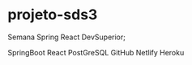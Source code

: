 # projeto-sds3







Semana Spring React DevSuperior;

SpringBoot
React
PostGreSQL
GitHub
Netlify
Heroku
